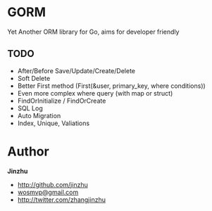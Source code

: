 # GORM

Yet Another ORM library for Go, aims for developer friendly

## TODO
* After/Before Save/Update/Create/Delete
* Soft Delete
* Better First method (First(&user, primary_key, where conditions))
* Even more complex where query (with map or struct)
* FindOrInitialize / FindOrCreate
* SQL Log
* Auto Migration
* Index, Unique, Valiations

# Author

**Jinzhu**

* <http://github.com/jinzhu>
* <wosmvp@gmail.com>
* <http://twitter.com/zhangjinzhu>
